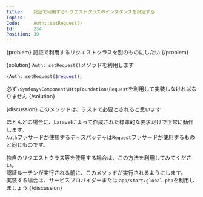 ```yaml
---
Title:    認証で利用するリクエストクラスのインスタンスを設定する
Topics:   -
Code:     Auth::setRequest()
Id:       234
Position: 39
---
```


{problem}
認証で利用するリクエストクラスを別のものにしたい
{/problem}

{solution}
`Auth::setRequest()`メソッドを利用します

```php
\Auth::setRequest($request);
```

必ず`\Symfony\Component\HttpFoundation\Request`を利用して実装しなければなりません
{/solution}

{discussion}
このメソッドは、テストで必要とされると思います

ほとんどの場合に、Laravelによって作成された標準的な要求だけで正常に動作します。  
`Auth`ファサードが使用するディスパッチャは`Request`ファサードが使用するものと同じものです。

独自のリクエストクラス等を使用する場合は、この方法を利用してみてください。  
認証ルーチンが実行される前に、このメソッドが実行されるようにします。  
実装する場合は、サービスプロバイダーまたは `app/start/global.php`を利用しましょう
{/discussion}
